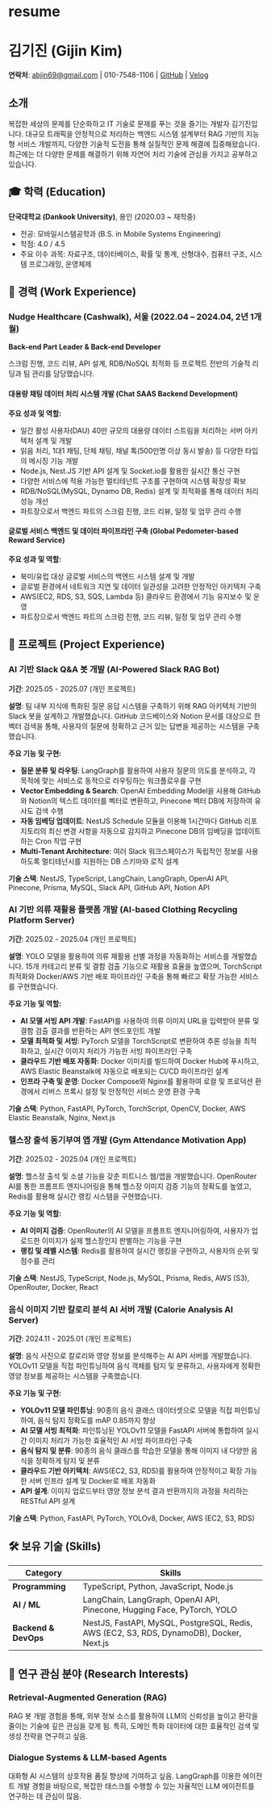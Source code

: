# resume

# 김기진 (Gijin Kim)

**연락처**: abjin69@gmail.com | 010-7548-1106 | [GitHub](https://github.com/gimgijin) | [Velog](https://velog.io/@gimgijin)

## 소개

복잡한 세상의 문제를 단순화하고 IT 기술로 문제를 푸는 것을 즐기는 개발자 김기진입니다. 대규모 트래픽을 안정적으로 처리하는 백엔드 시스템 설계부터 RAG 기반의 지능형 서비스 개발까지, 다양한 기술적 도전을 통해 실질적인 문제 해결에 집중해왔습니다. 최근에는 더 다양한 문제를 해결하기 위해 자연어 처리 기술에 관심을 가지고 공부하고 있습니다.

## 🎓 학력 (Education)

**단국대학교 (Dankook University)**, 용인 (2020.03 ~ 재학중)
- 전공: 모바일시스템공학과 (B.S. in Mobile Systems Engineering)
- 학점: 4.0 / 4.5
- 주요 이수 과목: 자료구조, 데이터베이스, 확률 및 통계, 선형대수, 컴퓨터 구조, 시스템 프로그래밍, 운영체제

## 💼 경력 (Work Experience)

### Nudge Healthcare (Cashwalk), 서울 (2022.04 – 2024.04, 2년 1개월)
**Back-end Part Leader & Back-end Developer**

스크럼 진행, 코드 리뷰, API 설계, RDB/NoSQL 최적화 등 프로젝트 전반의 기술적 리딩과 팀 관리를 담당했습니다.

#### 대용량 채팅 데이터 처리 시스템 개발 (Chat SAAS Backend Development)
**주요 성과 및 역할:**
- 일간 활성 사용자(DAU) 40만 규모의 대용량 데이터 스트림을 처리하는 서버 아키텍처 설계 및 개발
- 읽음 처리, 1대1 채팅, 단체 채팅, 채널 톡(500만명 이상 동시 발송) 등 다양한 타입의 메시징 기능 개발
- Node.js, Nest.JS 기반 API 설계 및 Socket.io를 활용한 실시간 통신 구현
- 다양한 서비스에 적용 가능한 멀티테넌트 구조를 구현하여 시스템 확장성 확보
- RDB/NoSQL(MySQL, Dynamo DB, Redis) 설계 및 최적화를 통해 데이터 처리 성능 개선
- 파트장으로서 백엔드 파트의 스크럼 진행, 코드 리뷰, 일정 및 업무 관리 수행

#### 글로벌 서비스 백엔드 및 데이터 파이프라인 구축 (Global Pedometer-based Reward Service)
**주요 성과 및 역할:**
- 북미/유럽 대상 글로벌 서비스의 백엔드 시스템 설계 및 개발
- 글로벌 환경에서 네트워크 지연 및 데이터 일관성을 고려한 안정적인 아키텍처 구축
- AWS(EC2, RDS, S3, SQS, Lambda 등) 클라우드 환경에서 기능 유지보수 및 운영
- 파트장으로서 백엔드 파트의 스크럼 진행, 코드 리뷰, 일정 및 업무 관리 수행

## 🚀 프로젝트 (Project Experience)

### AI 기반 Slack Q&A 봇 개발 (AI-Powered Slack RAG Bot)
**기간**: 2025.05 - 2025.07 (개인 프로젝트)

**설명**: 팀 내부 지식에 특화된 질문 응답 시스템을 구축하기 위해 RAG 아키텍처 기반의 Slack 봇을 설계하고 개발했습니다. GitHub 코드베이스와 Notion 문서를 대상으로 한 벡터 검색을 통해, 사용자의 질문에 정확하고 근거 있는 답변을 제공하는 시스템을 구축했습니다.

**주요 기능 및 구현:**
- **질문 분류 및 라우팅**: LangGraph를 활용하여 사용자 질문의 의도를 분석하고, 각 목적에 맞는 서비스로 동적으로 라우팅하는 워크플로우를 구현
- **Vector Embedding & Search**: OpenAI Embedding Model을 사용해 GitHub와 Notion의 텍스트 데이터를 벡터로 변환하고, Pinecone 벡터 DB에 저장하여 유사도 검색 수행
- **자동 임베딩 업데이트**: NestJS Schedule 모듈을 이용해 1시간마다 GitHub 리포지토리의 최신 변경 사항을 자동으로 감지하고 Pinecone DB의 임베딩을 업데이트하는 Cron 작업 구현
- **Multi-Tenant Architecture**: 여러 Slack 워크스페이스가 독립적인 정보를 사용하도록 멀티테넌시를 지원하는 DB 스키마와 로직 설계

**기술 스택**: NestJS, TypeScript, LangChain, LangGraph, OpenAI API, Pinecone, Prisma, MySQL, Slack API, GitHub API, Notion API

### AI 기반 의류 재활용 플랫폼 개발 (AI-based Clothing Recycling Platform Server)
**기간**: 2025.02 - 2025.04 (개인 프로젝트)

**설명**: YOLO 모델을 활용하여 의류 재활용 선별 과정을 자동화하는 서비스를 개발했습니다. 15개 카테고리 분류 및 결함 검출 기능으로 재활용 효율을 높였으며, TorchScript 최적화와 Docker/AWS 기반 배포 파이프라인 구축을 통해 빠르고 확장 가능한 서비스를 구현했습니다.

**주요 기능 및 역할:**
- **AI 모델 서빙 API 개발**: FastAPI를 사용하여 의류 이미지 URL을 입력받아 분류 및 결함 검출 결과를 반환하는 API 엔드포인트 개발
- **모델 최적화 및 서빙**: PyTorch 모델을 TorchScript로 변환하여 추론 성능을 최적화하고, 실시간 이미지 처리가 가능한 서빙 파이프라인 구축
- **클라우드 기반 배포 자동화**: Docker 이미지를 빌드하여 Docker Hub에 푸시하고, AWS Elastic Beanstalk에 자동으로 배포되는 CI/CD 파이프라인 설계
- **인프라 구축 및 운영**: Docker Compose와 Nginx를 활용하여 로컬 및 프로덕션 환경에서 리버스 프록시 설정 및 안정적인 서비스 운영 환경 구축

**기술 스택**: Python, FastAPI, PyTorch, TorchScript, OpenCV, Docker, AWS Elastic Beanstalk, Nginx, Next.js

### 헬스장 출석 동기부여 앱 개발 (Gym Attendance Motivation App)
**기간**: 2025.02 - 2025.04 (개인 프로젝트)

**설명**: 헬스장 출석 및 소셜 기능을 갖춘 피트니스 웹/앱을 개발했습니다. OpenRouter AI를 통한 프롬프트 엔지니어링을 통해 헬스장 이미지 검증 기능의 정확도를 높였고, Redis를 활용해 실시간 랭킹 시스템을 구현했습니다.

**주요 기능 및 역할:**
- **AI 이미지 검증**: OpenRouter의 AI 모델을 프롬프트 엔지니어링하여, 사용자가 업로드한 이미지가 실제 헬스장인지 판별하는 기능을 구현
- **랭킹 및 레벨 시스템**: Redis를 활용하여 실시간 랭킹을 구현하고, 사용자의 순위 및 점수를 관리

**기술 스택**: NestJS, TypeScript, Node.js, MySQL, Prisma, Redis, AWS (S3), OpenRouter, Docker, React

### 음식 이미지 기반 칼로리 분석 AI 서버 개발 (Calorie Analysis AI Server)
**기간**: 2024.11 - 2025.01 (개인 프로젝트)

**설명**: 음식 사진으로 칼로리와 영양 정보를 분석해주는 AI API 서버를 개발했습니다. YOLOv11 모델을 직접 파인튜닝하여 음식 객체를 탐지 및 분류하고, 사용자에게 정확한 영양 정보를 제공하는 시스템을 구축했습니다.

**주요 기능 및 구현:**
- **YOLOv11 모델 파인튜닝**: 90종의 음식 클래스 데이터셋으로 모델을 직접 파인튜닝하여, 음식 탐지 정확도를 mAP 0.85까지 향상
- **AI 모델 서빙 최적화**: 파인튜닝된 YOLOv11 모델을 FastAPI 서버에 통합하여 실시간 이미지 처리가 가능한 효율적인 AI 서빙 파이프라인 구축
- **음식 탐지 및 분류**: 90종의 음식 클래스를 학습한 모델을 통해 이미지 내 다양한 음식을 정확하게 탐지 및 분류
- **클라우드 기반 아키텍처**: AWS(EC2, S3, RDS)를 활용하여 안정적이고 확장 가능한 서버 인프라 설계 및 Docker로 배포 자동화
- **API 설계**: 이미지 업로드부터 영양 정보 분석 결과 반환까지의 과정을 처리하는 RESTful API 설계

**기술 스택**: Python, FastAPI, PyTorch, YOLOv8, Docker, AWS (EC2, S3, RDS)

## 🛠️ 보유 기술 (Skills)

| Category | Skills |
|----------|---------|
| **Programming** | TypeScript, Python, JavaScript, Node.js |
| **AI / ML** | LangChain, LangGraph, OpenAI API, Pinecone, Hugging Face, PyTorch, YOLO |
| **Backend & DevOps** | NestJS, FastAPI, MySQL, PostgreSQL, Redis, AWS (EC2, S3, RDS, DynamoDB), Docker, Next.js |

## 🔬 연구 관심 분야 (Research Interests)

### Retrieval-Augmented Generation (RAG)
RAG 봇 개발 경험을 통해, 외부 정보 소스를 활용하여 LLM의 신뢰성을 높이고 환각을 줄이는 기술에 깊은 관심을 갖게 됨. 특히, 도메인 특화 데이터에 대한 효율적인 검색 및 생성 전략을 연구하고 싶음.

### Dialogue Systems & LLM-based Agents
대화형 AI 시스템의 상호작용 품질 향상에 기여하고 싶음. LangGraph를 이용한 에이전트 개발 경험을 바탕으로, 복잡한 태스크를 수행할 수 있는 자율적인 LLM 에이전트를 연구하는 데 관심이 많음.
